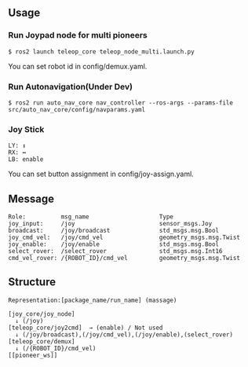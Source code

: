 ## Usage
### Run Joypad node for multi pioneers
```
$ ros2 launch teleop_core teleop_node_multi.launch.py
```
You can set robot id in config/demux.yaml.

### Run Autonavigation(Under Dev)
```
$ ros2 run auto_nav_core nav_controller --ros-args --params-file src/auto_nav_core/config/navparams.yaml
```

### Joy Stick
```
LY: ↕  
RX: ↔   
LB: enable
```
You can set button assignment in config/joy-assign.yaml.

## Message
```
Role:          msg_name                    Type
joy_input:     /joy                        sensor_msgs.Joy
broadcast:     /joy/broadcast              std_msgs.msg.Bool
joy_cmd_vel:   /joy/cmd_vel                geometry_msgs.msg.Twist
joy_enable:    /joy/enable                 std_msgs.msg.Bool
select_rover:  /select_rover               std_msgs.msg.Int16
cmd_vel_rover: /{ROBOT_ID}/cmd_vel         geometry_msgs.msg.Twist

```

## Structure
```
Representation:[package_name/run_name] (massage)

[joy_core/joy_node]
  ↓ (/joy)
[teleop_core/joy2cmd]  → (enable) / Not used
  ↓ (/joy/broadcast),(/joy/cmd_vel),(/joy/enable),(select_rover)
[teleop_core/demux]
  ↓ (/{ROBOT_ID}/cmd_vel)
[[pioneer_ws]]
```
